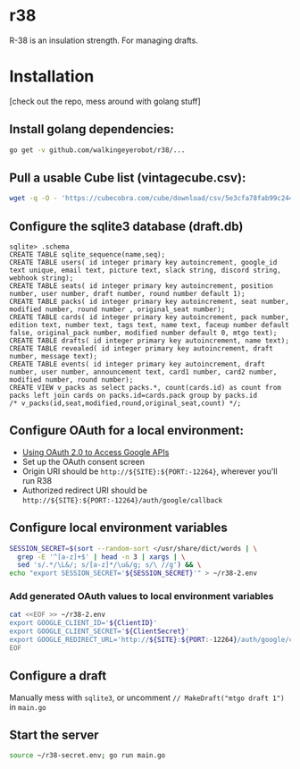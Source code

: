 # r38

R-38 is an insulation strength. For managing drafts.

# Installation

[check out the repo, mess around with golang stuff]

## Install golang dependencies:

```bash
go get -v github.com/walkingeyerobot/r38/...
```

## Pull a usable Cube list (vintagecube.csv):

```bash
wget -q -O - 'https://cubecobra.com/cube/download/csv/5e3cfa78fab99c24464f76ee?primary=Color%20Category&secondary=Types-Multicolor&tertiary=CMC2' | tail -n +2 > vintagecube.csv
```

## Configure the sqlite3 database (draft.db)

```sqlite3
sqlite> .schema
CREATE TABLE sqlite_sequence(name,seq);
CREATE TABLE users( id integer primary key autoincrement, google_id text unique, email text, picture text, slack string, discord string, webhook string);
CREATE TABLE seats( id integer primary key autoincrement, position number, user number, draft number, round number default 1);
CREATE TABLE packs( id integer primary key autoincrement, seat number, modified number, round number , original_seat number);
CREATE TABLE cards( id integer primary key autoincrement, pack number, edition text, number text, tags text, name text, faceup number default false, original_pack number, modified number default 0, mtgo text);
CREATE TABLE drafts( id integer primary key autoincrement, name text);
CREATE TABLE revealed( id integer primary key autoincrement, draft number, message text);
CREATE TABLE events( id integer primary key autoincrement, draft number, user number, announcement text, card1 number, card2 number, modified number, round number);
CREATE VIEW v_packs as select packs.*, count(cards.id) as count from packs left join cards on packs.id=cards.pack group by packs.id
/* v_packs(id,seat,modified,round,original_seat,count) */;
```

## Configure OAuth for a local environment:

* [Using OAuth 2.0 to Access Google APIs](https://developers.google.com/identity/protocols/oauth2)
* Set up the OAuth consent screen
* Origin URI should be `http://${SITE}:${PORT:-12264}`, wherever you'll run R38
* Authorized redirect URI should be `http://${SITE}:${PORT:-12264}/auth/google/callback`

## Configure local environment variables

```bash
SESSION_SECRET=$(sort --random-sort </usr/share/dict/words | \
  grep -E '^[a-z]+$' | head -n 3 | xargs | \
  sed 's/.*/\L&/; s/[a-z]*/\u&/g; s/\ //g') && \
echo "export SESSION_SECRET='${SESSION_SECRET}'" > ~/r38-2.env
```

### Add generated OAuth values to local environment variables

```bash
cat <<EOF >> ~/r38-2.env
export GOOGLE_CLIENT_ID='${ClientID}'
export GOOGLE_CLIENT_SECRET='${ClientSecret}'
export GOOGLE_REDIRECT_URL='http://${SITE}:${PORT:-12264}/auth/google/callback'
EOF
```

## Configure a draft

Manually mess with `sqlite3`, or uncomment `// MakeDraft("mtgo draft 1")` in `main.go`

## Start the server

```bash
source ~/r38-secret.env; go run main.go
```
